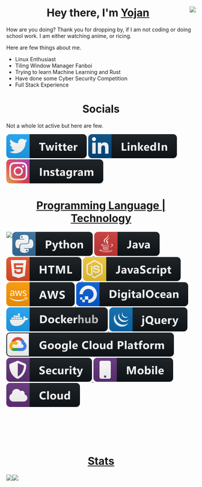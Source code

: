 <div >
<img align="right" src="https://c.tenor.com/om0-IewhKx0AAAAC/luffy-child.gif">
  <h1 align="center"> Hey there, I'm <a href="https://drmoscovium.net">Yojan</a></h1>
How are you doing? Thank you for dropping by, if I am not coding or doing school work. I am either watching anime, or ricing.
  
  Here are few things about me.
<ul>
  <li> Linux Enthusiast</li>
  <li> Tiling Window Manager Fanboi </li>
  <li> Trying to learn Machine Learning and Rust </li>
  <li> Have done some Cyber Security Competition </li>
  <li> Full Stack Experience </li>
  </ul>
</div>


<h1 align="center"> Socials </h1>
Not a whole lot active but here are few.

<a href="https://twitter.com/GautamYojan"><img src="https://raw.githubusercontent.com/MikeCodesDotNET/ColoredBadges/master/svg/social/twitter.svg"></a>
<a href="https://www.linkedin.com/in/yojan-gautam-37b057214/"><img src="https://raw.githubusercontent.com/MikeCodesDotNET/ColoredBadges/master/svg/social/linkedin.svg"></a>
<a href="https://www.instagram.com/yojan.gautam/"><img src="https://raw.githubusercontent.com/MikeCodesDotNET/ColoredBadges/master/svg/social/instagram.svg">

<div>
  <h1 align="center">Programming Language | Technology</h1>
  <img align="left" src="https://c.tenor.com/JPX5iWzkrfQAAAAC/akudama-drive-anime.gif">
  <img  src="https://raw.githubusercontent.com/MikeCodesDotNET/ColoredBadges/master/svg/dev/languages/python.svg">
    <img  src="https://raw.githubusercontent.com/MikeCodesDotNET/ColoredBadges/master/svg/dev/languages/java.svg">
    <img  src="https://raw.githubusercontent.com/MikeCodesDotNET/ColoredBadges/master/svg/dev/languages/html.svg">
    <img  src="https://raw.githubusercontent.com/MikeCodesDotNET/ColoredBadges/master/svg/dev/languages/js.svg">
    <img  src="https://raw.githubusercontent.com/MikeCodesDotNET/ColoredBadges/master/svg/dev/services/aws.svg">
      <img  src="https://raw.githubusercontent.com/MikeCodesDotNET/ColoredBadges/master/svg/dev/services/digitalocean.svg">
      <img  src="https://raw.githubusercontent.com/MikeCodesDotNET/ColoredBadges/master/svg/dev/services/dockerhub.svg">
    <img  src="https://raw.githubusercontent.com/MikeCodesDotNET/ColoredBadges/master/svg/dev/frameworks/jquery.svg">
      <img  src="https://raw.githubusercontent.com/MikeCodesDotNET/ColoredBadges/master/svg/dev/services/google_cloud_platform.svg">
      <img  src="https://raw.githubusercontent.com/MikeCodesDotNET/ColoredBadges/master/svg/dev/misc/security.svg">
      <img  src="https://raw.githubusercontent.com/MikeCodesDotNET/ColoredBadges/master/svg/dev/misc/mobile.svg">
      <img  src="https://raw.githubusercontent.com/MikeCodesDotNET/ColoredBadges/master/svg/dev/misc/cloud.svg">
  </div>
   <br>
   <br>
   <br>
   <br>
   <br>

<div>
<h1 align="center"> Stats</h1>
<!-- <img align="right" src="https://github-readme-stats.vercel.app/api/top-langs/?username=Super-Yojan&theme=dracula"> -->
<img align="left" src="https://github-readme-stats.vercel.app/api?username=Super-Yojan&count_private=true&show_icons=true&theme=dracula">
  <img src="https://github-readme-streak-stats.herokuapp.com?user=Super-Yojan&theme=dracula&date_format=M%20j%5B%2C%20Y%5D">
</div>
